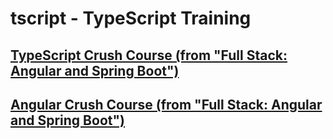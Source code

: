 # tscript - TypeScript Training

## [TypeScript Crush Course (from "Full Stack: Angular and Spring Boot")](fsangsb)

## [Angular Crush Course (from "Full Stack: Angular and Spring Boot")](angtrain)

